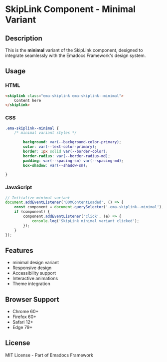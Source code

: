 # SkipLink Component - Minimal Variant

## Description
This is the **minimal** variant of the SkipLink component, designed to integrate seamlessly with the Emadocs Framework's design system.

## Usage

### HTML
```html
<skiplink class="ema-skiplink ema-skiplink--minimal">
    Content here
</skiplink>
```

### CSS
```css
.ema-skiplink--minimal {
    /* minimal variant styles */
    
        background: var(--background-color-primary);
        color: var(--text-color-primary);
        border: 1px solid var(--border-color);
        border-radius: var(--border-radius-md);
        padding: var(--spacing-sm) var(--spacing-md);
        box-shadow: var(--shadow-sm);
    
}
```

### JavaScript
```javascript
// Initialize minimal variant
document.addEventListener('DOMContentLoaded', () => {
    const component = document.querySelector('.ema-skiplink--minimal');
    if (component) {
        component.addEventListener('click', (e) => {
            console.log('SkipLink minimal variant clicked');
        });
    }
});
```

## Features
- minimal design variant
- Responsive design
- Accessibility support
- Interactive animations
- Theme integration

## Browser Support
- Chrome 60+
- Firefox 60+
- Safari 12+
- Edge 79+

## License
MIT License - Part of Emadocs Framework
